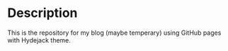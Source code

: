 # Description

This is the repository for my blog (maybe temperary) using GitHub pages with Hydejack theme.
